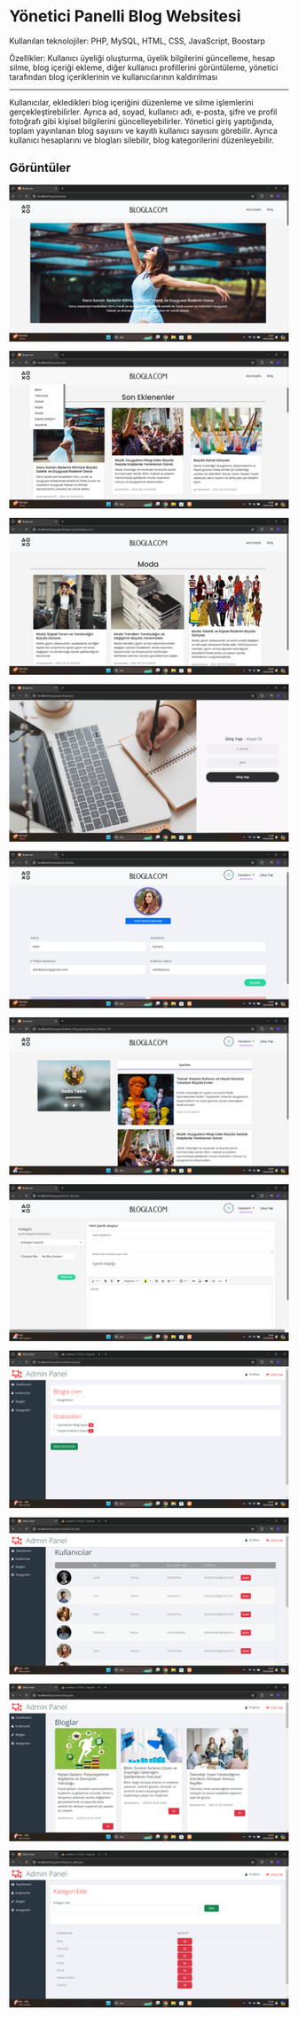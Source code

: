 # Yönetici Panelli Blog Websitesi
Kullanılan teknolojiler: PHP, MySQL, HTML, CSS, JavaScript, Boostarp

Özellikler: Kullanıcı üyeliği oluşturma, üyelik bilgilerini güncelleme, hesap silme, blog içeriği ekleme, diğer kullanıcı profillerini görüntüleme, yönetici tarafından blog içeriklerinin ve kullanıcılarının kaldırılması

***

Kullanıcılar, ekledikleri blog içeriğini düzenleme ve silme işlemlerini gerçekleştirebilirler. Ayrıca ad, soyad, kullanıcı adı, e-posta, şifre ve profil fotoğrafı gibi kişisel bilgilerini güncelleyebilirler.
Yönetici giriş yaptığında, toplam yayınlanan blog sayısını ve kayıtlı kullanıcı sayısını görebilir. Ayrıca kullanıcı hesaplarını ve blogları silebilir, blog kategorilerini düzenleyebilir.

## Görüntüler

![Ana Sayfa](screenshots/1.png)

![Son Eklenenler](screenshots/2.png)

![Kategori](screenshots/3.png)

![Giriş](screenshots/4.png)

![Profilim](screenshots/5.png)

![Kullanıcı Profili](screenshots/6.png)

![İçerik Ekle](screenshots/7.png)

![Admin Paneli](screenshots/8.png)

![Kullanıcı Sil](screenshots/9.png)

![Blog Sil](screenshots/10.png)

![Kategori Ekle/Sil](screenshots/11.png)
